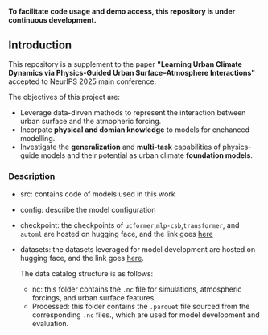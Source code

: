 #### To facilitate code usage and demo access, this repository is under continuous development.

## Introduction

This repository is a supplement to the paper **"Learning Urban Climate Dynamics via Physics-Guided Urban Surface–Atmosphere Interactions"** accepted to NeurIPS 2025 main conference.

The objectives of this project are:

- Leverage data-dirven methods  to represent the interaction between urban surface and the atmopheric forcing.
- Incorpate **physical and domian knowledge** to models for enchanced modelling.
- Investigate the **generalization** and **multi-task** capabilities of physics-guide models and their potential as urban climate **foundation models**.

### Description

- src: contains code of models used in this work
- config: describe the model configuration
- checkpoint: the checkpoints of `ucformer`,`mlp-csb`,`transformer`, and `automl` are hosted on hugging face, and the link goes [here](https://huggingface.co/XiGuaaa/ucformer)

- datasets: the datasets leveraged for model development are hosted on hugging face, and the link goes [here](https://huggingface.co/datasets/XiGuaaa/ucformer_dataset).

    The data catalog structure is as follows:

    - nc: this folder contains the `.nc` file for simulations, atmospheric forcings, and urban surface features.
    - Processed: this folder contains the `.parquet` file sourced from the corresponding `.nc` files., which are used for model development and evaluation.

